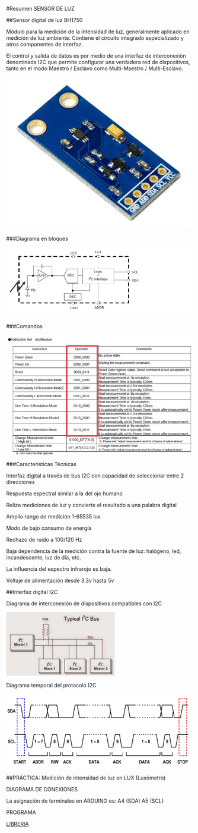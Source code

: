 
#Resumen SENSOR DE LUZ

##Sensor digital de luz BH1750

Módulo para la medición de la intensidad de luz, generalmente aplicado en medición de luz ambiente. Contiene el circuito integrado especializado y otros componentes de interfaz.

El control y salida de datos es por medio de una interfaz de interconexión denominada I2C que permite configurar una verdadera red de dispositivos, tanto en el modo Maestro / Esclavo como Multi-Maestro / Multi-Esclavo. 

![](./bh1750.jpg)

###Diagrama en bloques

![](./bh1750_block.jpg)

###Comandos

![](./bh1750_instrucciones.jpg)

###Caracteristicas Técnicas

Interfaz digital a través de bus I2C con capacidad de seleccionar entre 2 direcciones

Respuesta espectral similar a la del ojo humano

Reliza mediciones de luz y convierte el resultado a una palabra digital

Amplio rango de medición 1-65535 lux

Modo de bajo consumo de energía

Rechazo de ruido a 100/120 Hz

Baja dependencia de la medición contra la fuente de luz: halógeno, led, incandescente, luz de día, etc.

La influencia del espectro infrarojo es baja.

Voltaje de alimentación desde 3.3v hasta 5v

##Interfaz digital I2C

Diagrama de interconexión de dispositivos compatibles con I2C

![](./i2c.jpg)

Diagrama temporal del protocolo I2C

![](./i2c.png)

##PRÁCTICA: Medición de intensidad de luz en LUX (Luxómetro)

DIAGRAMA DE CONEXIONES

La asignación de terminales en ARDUINO es: A4 (SDA) A5 (SCL)

PROGRAMA

[LIBRERIA](https://github.com/Genotronex/BH1750FVI_Master)
